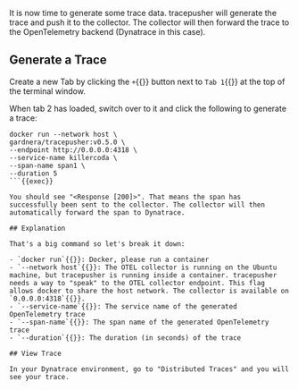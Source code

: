 It is now time to generate some trace data. tracepusher will generate the trace and push it to the collector. The collector will then forward the trace to the OpenTelemetry backend (Dynatrace in this case).

## Generate a Trace

Create a new Tab by clicking the `+`{{}} button next to `Tab 1`{{}} at the top of the terminal window.

When tab 2 has loaded, switch over to it and click the following to generate a trace:

```
docker run --network host \
gardnera/tracepusher:v0.5.0 \
--endpoint http://0.0.0.0:4318 \
--service-name killercoda \
--span-name span1 \
--duration 5
```{{exec}}

You should see "<Response [200]>". That means the span has successfully been sent to the collector. The collector will then automatically forward the span to Dynatrace.

## Explanation

That's a big command so let's break it down:

- `docker run`{{}}: Docker, please run a container
- `--network host`{{}}: The OTEL collector is running on the Ubuntu machine, but tracepusher is running inside a container. tracepusher needs a way to "speak" to the OTEL collector endpoint. This flag allows docker to share the host network. The collector is available on `0.0.0.0:4318`{{}}.
- `--service-name`{{}}: The service name of the generated OpenTelemetry trace
- `--span-name`{{}}: The span name of the generated OpenTelemetry trace
- `--duration`{{}}: The duration (in seconds) of the trace

## View Trace

In your Dynatrace environment, go to "Distributed Traces" and you will see your trace.
